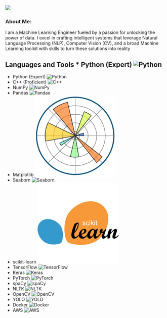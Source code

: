 ![](https://komarev.com/ghpvc/?username=Mando-03)

### About Me:   
I am a Machine Learning Engineer fueled by a passion for unlocking the power of data. I excel in crafting intelligent systems that leverage Natural Language Processing (NLP), Computer Vision (CV), and a broad Machine Learning toolkit with skills to turn these solutions into reality



## Languages and Tools * Python (Expert) ![Python](https://img.shields.io/badge/python-3670A0?style=for-the-badge&logo=python&logoColor=ffdd54)
* Python (Expert) ![Python](https://img.shields.io/badge/python-3670A0?style=for-the-badge&logo=python&logoColor=ffdd54)
* C++ (Proficient) ![C++](https://img.shields.io/badge/C++-%233776AB?style=for-the-badge&logo=cplusplus&logoColor=F3581A)
* NumPy ![NumPy](https://img.shields.io/badge/numpy-%29CD6400?style=for-the-badge&logo=numpy&logoColor=white)
* Pandas ![Pandas](https://img.shields.io/badge/pandas-%20D8BFD8?style=for-the-badge&logo=pandas&logoColor=white)
* Matplotlib ![Matplotlib](https://raw.githubusercontent.com/devicons/devicon/master/icons/matplotlib/matplotlib-original.svg)
* Seaborn ![Seaborn](https://img.shields.io/badge/seaborn-%2CBFDB7?style=for-the-badge&logo=seaborn&logoColor=white)
* scikit-learn ![scikit-learn](https://raw.githubusercontent.com/devicons/devicon/master/icons/scikitlearn/scikitlearn-original.svg)
* TensorFlow ![TensorFlow](https://img.shields.io/badge/TensorFlow-%29FF69B4?style=for-the-badge&logo=tensorflow&logoColor=white)
* Keras ![Keras](https://img.shields.io/badge/Keras-%29EE82EE?style=for-the-badge&logo=keras&logoColor=white)
* PyTorch ![PyTorch](https://img.shields.io/badge/PyTorch-%2EFA7817?style=for-the-badge&logo=pytorch&logoColor=orange)
* spaCy ![spaCy](https://img.shields.io/badge/spaCy-%297950A3?style=for-the-badge&logo=spacy&logoColor=704AB7)
* NLTK ![NLTK](https://img.shields.io/badge/NLTK-%29962B75?style=for-the-badge&logo=nltk&logoColor=white)
* OpenCV ![OpenCV](https://img.shields.io/badge/OpenCV-%2953777A?style=for-the-badge&logo=OpenCV&logoColor=FF6200)
* YOLO ![YOLO](https://img.shields.io/badge/YOLO-%29FFCE56?style=for-the-badge&logo=yolo&logoColor=EFFF00)
* Docker ![Docker](https://img.shields.io/badge/docker-%23333F60?style=for-the-badge&logo=docker&logoColor=white)
* AWS ![AWS](https://img.shields.io/badge/Amazon%2BWeb%20Services-%2044B78D?style=for-the-badge&logo=aws&logoColor=white)
